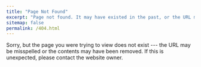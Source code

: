 ```yaml
---
title: "Page Not Found"
excerpt: "Page not found. It may have existed in the past, or the URL may be incorrect."
sitemap: false
permalink: /404.html
---
```


Sorry, but the page you were trying to view does not exist --- the URL may be
misspelled or the contents may have been removed. If this is unexpected, please
contact the website owner.

<script>
  var GOOG_FIXURL_LANG = 'en';
  var GOOG_FIXURL_SITE = '{{ site.url }}'
</script>
<script src="https://linkhelp.clients.google.com/tbproxy/lh/wm/fixurl.js">
</script>
